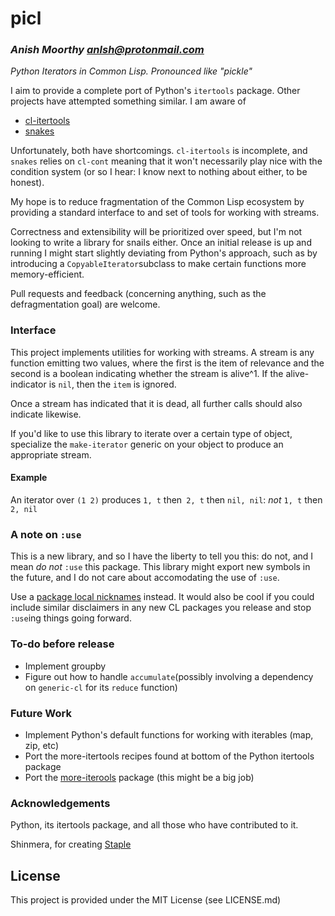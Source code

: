 # picl
### _Anish Moorthy <anlsh@protonmail.com>_

*Python Iterators in Common Lisp. Pronounced like "pickle"*

I aim to provide a complete port of Python's `itertools` package. Other projects
have attempted something similar. I am aware of
- [cl-itertools](https://github.com/mabragor/cl-itertools)
- [snakes](https://github.com/BnMcGn/snakes)

Unfortunately, both have shortcomings. `cl-itertools` is incomplete,
and `snakes` relies on `cl-cont` meaning that it won't necessarily play nice
with the condition system (or so I hear: I know next to nothing about either,
to be honest).

My hope is to reduce fragmentation of the Common Lisp ecosystem by
providing a standard interface to and set of tools for working with streams.

Correctness and extensibility will be prioritized over speed, but I'm not
looking to write a library for snails either. Once an initial release is up and
running I might start slightly deviating from Python's approach, such as by
introducing a `CopyableIterator`subclass to make certain functions more
memory-efficient.

Pull requests and feedback (concerning anything, such as the defragmentation
goal) are welcome.

### Interface

This project implements utilities for working with streams.
A stream is any function emitting two values, where the first
is the item of relevance and the second is a boolean indicating whether the
stream is alive^1. If the alive-indicator is `nil`, then the `item` is ignored.

Once a stream has indicated that it is dead, all further calls should also
indicate likewise.

If you'd like to use this library to iterate over a certain type of object,
specialize the `make-iterator` generic on your object to produce an appropriate
stream.

#### Example
An iterator over `(1 2)` produces
`1, t` then` 2, t` then `nil, nil`: *not* `1, t` then `2, nil`

### A note on `:use`

This is a new library, and so I have the liberty to tell you this: do not, and I
mean *do not* `:use` this package. This library might export new symbols in the
future, and I do not care about accomodating the use of `:use`.

Use a [package local
nicknames]((https://gist.github.com/phoe/2b63f33a2a4727a437403eceb7a6b4a3))
instead. It would also be cool if you could include similar disclaimers in any
new CL packages you release and stop `:use`ing things going forward.

### To-do before release

- Implement groupby
- Figure out how to handle `accumulate`(possibly involving a dependency
on `generic-cl` for its `reduce` function)

### Future Work
- Implement Python's default functions for working with iterables (map, zip, etc)
- Port the more-itertools recipes found at bottom of the Python itertools
package
- Port the [more-iterools](https://pypi.org/project/more-itertools/) package
(this might be a big job)

### Acknowledgements

Python, its itertools package, and all those who have contributed to it.

Shinmera, for creating [Staple](https://github.com/shinmera/staple)

## License

This project is provided under the MIT License (see LICENSE.md)
